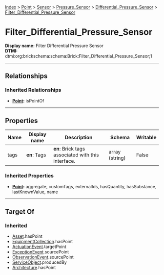 [Index](../../../../Index.md) > [Point](../../../Point.md) > [Sensor](../../Sensor.md) > [Pressure_Sensor](../Pressure_Sensor.md) > [Differential_Pressure_Sensor](Differential_Pressure_Sensor.md) > [Filter_Differential_Pressure_Sensor](#)
# Filter_Differential_Pressure_Sensor

**Display name:** Filter Differential Pressure Sensor<br />
**DTMI:** dtmi:org:brickschema:schema:Brick:Filter_Differential_Pressure_Sensor;1

---

## Relationships

### Inherited Relationships
* **[Point](../../../Point.md):** isPointOf

---

## Properties

|Name|Display name|Description|Schema|Writable|
|-|-|-|-|-|
|tags|**en**: Tags|**en**: Brick tags associated with this interface.|array (string)|False|
### Inherited Properties
* **[Point](../../../Point.md):** aggregate, customTags, externalIds, hasQuantity, hasSubstance, lastKnownValue, name

---

## Target Of
### Inherited
* [Asset](../../../../Asset/Asset.md).hasPoint
* [EquipmentCollection](../../../../Collection/EquipmentCollection.md).hasPoint
* [ActuationEvent](../../../../Event/PointEvent/ActuationEvent.md).targetPoint
* [ExceptionEvent](../../../../Event/PointEvent/ExceptionEvent.md).sourcePoint
* [ObservationEvent](../../../../Event/PointEvent/ObservationEvent.md).sourcePoint
* [ServiceObject](../../../../Information/ServiceObject/ServiceObject.md).producedBy
* [Architecture](../../../../Space/Architecture/Architecture.md).hasPoint

